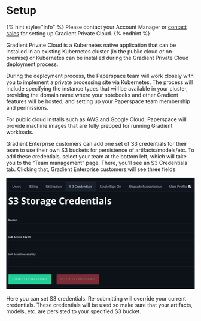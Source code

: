 # Setup

{% hint style="info" %}
Please contact your Account Manager or [contact sales](https://info.paperspace.com/contact-sales) for setting up Gradient Private Cloud.
{% endhint %}

Gradient Private Cloud is a Kubernetes native application that can be installed in an existing Kubernetes cluster \(in the public cloud or on-premise\) or Kubernetes can be installed during the Gradient Private Cloud deployment process.  

During the deployment process, the Paperspace team will work closely with you to implement a private processing site via Kubernetes. The process will include specifying the instance types that will be available in your cluster, providing the domain name where your notebooks and other Gradient features will be hosted, and setting up your Paperspace team membership and permissions. 

For public cloud installs such as AWS and Google Cloud, Paperspace will provide machine images that are fully prepped for running Gradient workloads. 

Gradient Enterprise customers can add one set of S3 credentials for their team to use their own S3 buckets for persistence of artifacts/models/etc. To add these credentials, select your team at the bottom left, which will take you to the “Team management” page. There, you’ll see an S3 Credentials tab. Clicking that, Gradient Enterprise customers will see three fields:

![](../.gitbook/assets/s3-cred.png)

Here you can set S3 credentials. Re-submitting will override your current credentials. These credentials will be used so make sure that your artifacts, models, etc. are persisted to your specified S3 bucket.

